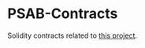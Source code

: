 # PSAB-Contracts
Solidity contracts related to [this project](https://github.com/Frac7/PSAB-Client).
